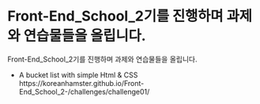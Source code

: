 # Front-End_School_2기를 진행하며 과제와 연습물들을 올립니다.

<p> Front-End_School_2기를 진행하며 과제와 연습물들을 올립니다. </P>

<ul>
  <li> A bucket list with simple Html & CSS https://koreanhamster.github.io/Front-End_School_2-/challenges/challenge01/ </li>
  </ul>
